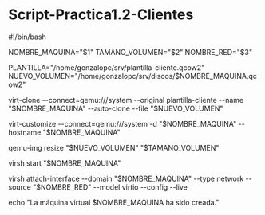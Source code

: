 # Script-Practica1.2-Clientes

#!/bin/bash

NOMBRE_MAQUINA="$1"
TAMANO_VOLUMEN="$2"
NOMBRE_RED="$3"

PLANTILLA="/home/gonzalopc/srv/plantilla-cliente.qcow2"
NUEVO_VOLUMEN="/home/gonzalopc/srv/discos/$NOMBRE_MAQUINA.qcow2"

virt-clone --connect=qemu:///system --original plantilla-cliente --name "$NOMBRE_MAQUINA" --auto-clone --file "$NUEVO_VOLUMEN"

virt-customize --connect=qemu:///system -d "$NOMBRE_MAQUINA" --hostname "$NOMBRE_MAQUINA"

qemu-img resize "$NUEVO_VOLUMEN" "$TAMANO_VOLUMEN"

virsh start "$NOMBRE_MAQUINA"

virsh attach-interface --domain "$NOMBRE_MAQUINA" --type network --source "$NOMBRE_RED" --model virtio --config --live

echo "La máquina virtual $NOMBRE_MAQUINA ha sido creada."
